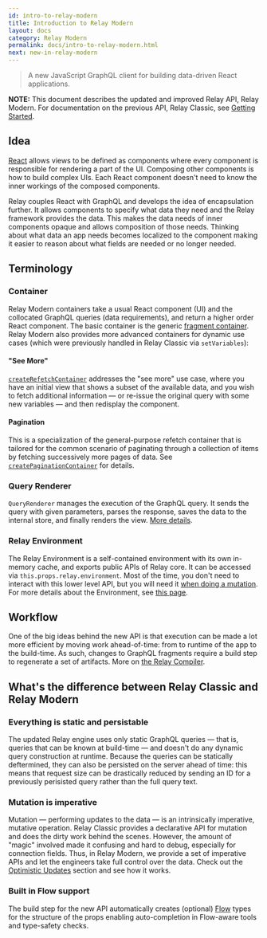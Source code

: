 ```yaml
---
id: intro-to-relay-modern
title: Introduction to Relay Modern
layout: docs
category: Relay Modern
permalink: docs/intro-to-relay-modern.html
next: new-in-relay-modern
---
```


> A new JavaScript GraphQL client for building data-driven React applications.

**NOTE:** This document describes the updated and improved Relay API, Relay Modern. For documentation on the previous API, Relay Classic, see [Getting Started](./getting-started.html).

## Idea

[React](https://facebook.github.io/react/) allows views to be defined as components where every component is responsible for rendering a part of the UI. Composing other components is how to build complex UIs. Each React component doesn't need to know the inner workings of the composed components.

Relay couples React with GraphQL and develops the idea of encapsulation further. It allows components to specify what data they need and the Relay framework provides the data. This makes the data needs of inner components opaque and allows composition of those needs. Thinking about what data an app needs becomes localized to the component making it easier to reason about what fields are needed or no longer needed.

## Terminology

### Container

Relay Modern containers take a usual React component (UI) and the collocated GraphQL queries (data requirements), and return a higher order React component. The basic container is the generic [fragment container](./FragmentContainer.html). Relay Modern also provides more advanced containers for dynamic use cases (which were previously handled in Relay Classic via `setVariables`):

#### "See More"

[`createRefetchContainer`](./RefetchContainer.html) addresses the "see more" use case, where you have an initial view that shows a subset of the available data, and you wish to fetch additional information — or re-issue the original query with some new variables — and then redisplay the component.

#### Pagination

This is a specialization of the general-purpose refetch container that is tailored for the common scenario of paginating through a collection of items by fetching successively more pages of data. See [`createPaginationContainer`](./PaginationContainer.html) for details.

### Query Renderer

`QueryRenderer` manages the execution of the GraphQL query. It sends the query with given parameters, parses the response, saves the data to the internal store, and finally renders the view. [More details](./QueryRenderer.html).

### Relay Environment

The Relay Environment is a self-contained environment with its own in-memory cache, and exports public APIs of Relay core. It can be accessed via `this.props.relay.environment`. Most of the time, you don't need to interact with this lower level API, but you will need it [when doing a mutation](./mutations.html). For more details about the Environment, see [this page](./relay-environment.html).

## Workflow

One of the big ideas behind the new API is that execution can be made a lot more efficient by moving work ahead-of-time: from to runtime of the app to the build-time. As such, changes to GraphQL fragments require a build step to regenerate a set of artifacts. More on [the Relay Compiler](#).

## What's the difference between Relay Classic and Relay Modern

### Everything is static and persistable

The updated Relay engine uses only static GraphQL queries — that is, queries that can be known at build-time — and doesn't do any dynamic query construction at runtime. Because the queries can be statically deftermined, they can also be persisted on the server ahead of time: this means that request size can be drastically reduced by sending an ID for a previously perisisted query rather than the full query text.

### Mutation is imperative

Mutation — performing updates to the data — is an intrinsically imperative, mutative operation. Relay Classic provides a declarative API for mutation and does the dirty work behind the scenes. However, the amount of "magic" involved made it confusing and hard to debug, especially for connection fields. Thus, in Relay Modern, we provide a set of imperative APIs and let the engineers take full control over the data. Check out the [Optimistic Updates](#) section and see how it works.

### Built in Flow support

The build step for the new API automatically creates (optional) [Flow](https://flow.org/) types for the structure of the props enabling auto-completion in Flow-aware tools and type-safety checks.
